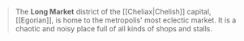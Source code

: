 > The **Long Market** district of the [[Cheliax|Chelish]] capital, [[Egorian]], is home to the metropolis' most eclectic market. It is a chaotic and noisy place full of all kinds of shops and stalls.








